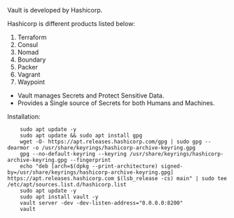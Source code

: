 Vault is developed by Hashicorp.

Hashicorp is different products listed below:
1. Terraform
2. Consul
3. Nomad
4. Boundary
5. Packer
6. Vagrant
7. Waypoint

* Vault manages Secrets and Protect Sensitive Data.
* Provides a Single source of Secrets for both Humans and Machines.


Installation:

		sudo apt update -y
		sudo apt update && sudo apt install gpg
		wget -O- https://apt.releases.hashicorp.com/gpg | sudo gpg --dearmor -o /usr/share/keyrings/hashicorp-archive-keyring.gpg
		gpg --no-default-keyring --keyring /usr/share/keyrings/hashicorp-archive-keyring.gpg --fingerprint
		echo "deb [arch=$(dpkg --print-architecture) signed-by=/usr/share/keyrings/hashicorp-archive-keyring.gpg] https://apt.releases.hashicorp.com $(lsb_release -cs) main" | sudo tee /etc/apt/sources.list.d/hashicorp.list
		sudo apt update -y
		sudo apt install vault -y
		vault server -dev -dev-listen-address="0.0.0.0:8200"
		vault






